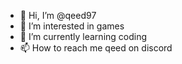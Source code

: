 - 👋 Hi, I’m @qeed97
- 👀 I’m interested in games  
- 🌱 I’m currently learning coding  
- 📫 How to reach me qeed on discord

<!---
qeed97/qeed97 is a ✨ special ✨ repository because its `README.md` (this file) appears on your GitHub profile.
You can click the Preview link to take a look at your changes.
--->
